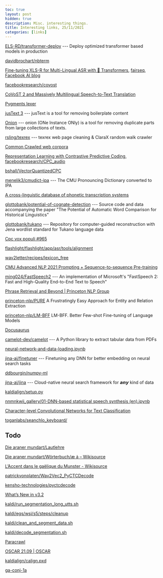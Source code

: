 ```yaml
---
toc: true
layout: post
hidden: true
description: Misc. interesting things.
title: Interesting links, 25/11/2021
categories: [links]
---
```


[ELS-RD/transformer-deploy](https://github.com/ELS-RD/transformer-deploy) --- Deploy optimized transformer based models in production

[davidbrochart/nbterm](https://github.com/davidbrochart/nbterm)

[Fine-tuning XLS-R for Multi-Lingual ASR with 🤗 Transformers](https://huggingface.co/blog/fine-tune-xlsr-wav2vec2),
[fairseq](https://github.com/pytorch/fairseq/tree/main/examples/wav2vec/xlsr),
[Facebook AI blog](https://ai.facebook.com/blog/xls-r-self-supervised-speech-processing-for-128-languages)

[facebookresearch/covost](https://github.com/facebookresearch/covost)

[CoVoST 2 and Massively Multilingual Speech-to-Text Translation](https://arxiv.org/abs/2007.10310)

[Pygments lexer](https://pygments.org/docs/lexerdevelopment/)

[jusText 3](http://corpus.tools/wiki/Justext) --- jusText is a tool for removing boilerplate content

[Onion](http://corpus.tools/wiki/Onion) --- onion (ONe Instance ONly) is a tool for removing duplicate parts from large collections of texts.

[rsling/texrex](https://github.com/rsling/texrex) --- texrex web page cleaning & ClaraX random walk crawler

[Common Crawled web corpora](https://www.duo.uio.no/bitstream/handle/10852/57836/Kristoffersen_MSc2.pdf)

[Representation Learning with Contrastive Predictive Coding](https://arxiv.org/abs/1807.03748),
[facebookresearch/CPC_audio](https://github.com/facebookresearch/CPC_audio)

[bshall/VectorQuantizedCPC](https://github.com/bshall/VectorQuantizedCPC)

[menelik3/cmudict-ipa](https://github.com/menelik3/cmudict-ipa) --- The CMU Pronouncing Dictionary converted to IPA

[A cross-linguistic database of phonetic transcription systems](https://sciendo.com/pdf/10.2478/yplm-2018-0002)

[glottobank/potential-of-cognate-detection](https://github.com/glottobank/potential-of-cognate-detection) --- Source code and data accompanying the paper "The Potential of Automatic Word Comparison for Historical Linguistics"

[glottobank/tukano](https://github.com/glottobank/tukano) --- Repository for computer-guided reconstruction with Jena wordlist standard for Tukano language data

[Cpc vox populi #965](https://github.com/flashlight/wav2letter/commit/04b0305599008b7f4498ef39c1c9e684f856ec1c)

[flashlight/flashlight/app/asr/tools/alignment](https://github.com/flashlight/flashlight/tree/e9628da572288ee1d5177033eec090b6aee91680/flashlight/app/asr/tools/alignment)

[wav2letter/recipes/lexicon_free](https://github.com/flashlight/wav2letter/tree/main/recipes/lexicon_free)

[CMU Advanced NLP 2021 Prompting + Sequence-to-sequence Pre-training](https://www.youtube.com/watch?v=TE6urdkTR4I)

[ming024/FastSpeech2](https://github.com/ming024/FastSpeech2) --- An implementation of Microsoft's "FastSpeech 2: Fast and High-Quality End-to-End Text to Speech"

[Phrase Retrieval and Beyond | Princeton NLP Group](https://princeton-nlp.github.io/phrase-retrieval-and-beyond/)

[princeton-nlp/PURE](https://github.com/princeton-nlp/PURE) A Frustratingly Easy Approach for Entity and Relation Extraction

[princeton-nlp/LM-BFF](https://github.com/princeton-nlp/LM-BFF) LM-BFF. Better Few-shot Fine-tuning of Language Models

[Docusaurus](https://docusaurus.io)

[camelot-dev/camelot](https://github.com/camelot-dev/camelot) --- A Python library to extract tabular data from PDFs

[neural-network-and-data-loading.ipynb](https://colab.research.google.com/github/google/jax/blob/main/docs/notebooks/neural_network_with_tfds_data.ipynb)

[jina-ai/finetuner](https://github.com/jina-ai/finetuner) --- Finetuning any DNN for better embedding on neural search tasks

[ddbourgin/numpy-ml](https://github.com/ddbourgin/numpy-ml)

[jina-ai/jina](https://github.com/jina-ai/jina) --- Cloud-native neural search framework for 𝙖𝙣𝙮 kind of data

[kaldialign/setup.py](https://github.com/pzelasko/kaldialign/blob/main/setup.py)

[nnmnkwii_gallery/01-DNN-based statistical speech synthesis \(en\).ipynb](https://github.com/r9y9/nnmnkwii_gallery/blob/master/notebooks/tts/01-DNN-based%20statistical%20speech%20synthesis%20\(en\).ipynb)

[Character-level Convolutional Networks for Text Classification](https://arxiv.org/abs/1509.01626)

[toganlabs/seanchlo_keyboard/](https://github.com/toganlabs/seanchlo_keyboard/)

## Todo

[Die araner mundart/Lautlehre](https://de.wikisource.org/wiki/Die_araner_mundart/Lautlehre)

[Die araner mundart/Wörterbuch/æ ȧ – Wikisource](https://de.wikisource.org/wiki/Die_araner_mundart/W%C3%B6rterbuch/%C3%A6_%C8%A7#cite_ref-36)

[L’Accent dans le gaëlique du Munster - Wikisource](https://fr.wikisource.org/wiki/L%E2%80%99Accent_dans_le_ga%C3%ABlique_du_Munster)

[patrickvonplaten/Wav2Vec2_PyCTCDecode](https://github.com/patrickvonplaten/Wav2Vec2_PyCTCDecode)

[kensho-technologies/pyctcdecode](https://github.com/kensho-technologies/pyctcdecode)

[What’s New in v3.2](https://spacy.io/usage/v3-2)

[kaldi/run_segmentation_long_utts.sh](https://github.com/kaldi-asr/kaldi/blob/master/egs/tedlium/s5_r2/local/run_segmentation_long_utts.sh)

[kaldi/egs/wsj/s5/steps/cleanup](https://github.com/kaldi-asr/kaldi/tree/master/egs/wsj/s5/steps/cleanup)

[kaldi/clean_and_segment_data.sh](https://github.com/kaldi-asr/kaldi/blob/master/egs/wsj/s5/steps/cleanup/clean_and_segment_data.sh)

[kaldi/decode_segmentation.sh](https://github.com/kaldi-asr/kaldi/blob/master/egs/wsj/s5/steps/cleanup/decode_segmentation.sh)

[Paracrawl](https://paracrawl.eu/)

[OSCAR 21.09 | OSCAR](https://oscar-corpus.com/post/oscar-v21-09/)

[kaldialign/calign.pxd](https://github.com/pzelasko/kaldialign/blob/main/extensions/calign.pxd)

[ga-conj-1a](https://en.wiktionary.org/wiki/Template\:ga-conj-1a)
